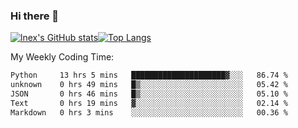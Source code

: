 ### Hi there 👋
[![lnex's GitHub stats](https://github-readme-stats.vercel.app/api?username=lnexenl&count_private=true&show_icons=true)](https://github.com/anuraghazra/github-readme-stats)[![Top Langs](https://github-readme-stats.vercel.app/api/top-langs/?username=lnexenl&layout=compact&langs_count=8&exclude_repo=32-bit-MIPS-CPU)](https://github.com/anuraghazra/github-readme-stats)

My Weekly Coding Time:
<!--START_SECTION:waka-->

```txt
Python     13 hrs 5 mins   █████████████████████▓░░░   86.74 %
unknown    0 hrs 49 mins   █▒░░░░░░░░░░░░░░░░░░░░░░░   05.42 %
JSON       0 hrs 46 mins   █▒░░░░░░░░░░░░░░░░░░░░░░░   05.10 %
Text       0 hrs 19 mins   ▓░░░░░░░░░░░░░░░░░░░░░░░░   02.14 %
Markdown   0 hrs 3 mins    ░░░░░░░░░░░░░░░░░░░░░░░░░   00.36 %
```

<!--END_SECTION:waka-->
